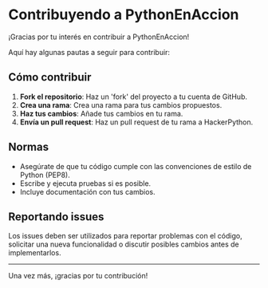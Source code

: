 # Contribuyendo a PythonEnAccion

¡Gracias por tu interés en contribuir a PythonEnAccion!

Aquí hay algunas pautas a seguir para contribuir:

## Cómo contribuir

1. **Fork el repositorio**: Haz un 'fork' del proyecto a tu cuenta de GitHub.
2. **Crea una rama**: Crea una rama para tus cambios propuestos.
3. **Haz tus cambios**: Añade tus cambios en tu rama.
4. **Envía un pull request**: Haz un pull request de tu rama a HackerPython.

## Normas

- Asegúrate de que tu código cumple con las convenciones de estilo de Python (PEP8).
- Escribe y ejecuta pruebas si es posible.
- Incluye documentación con tus cambios.

## Reportando issues

Los issues deben ser utilizados para reportar problemas con el código, solicitar una nueva funcionalidad o discutir posibles cambios antes de implementarlos.

---

Una vez más, ¡gracias por tu contribución!